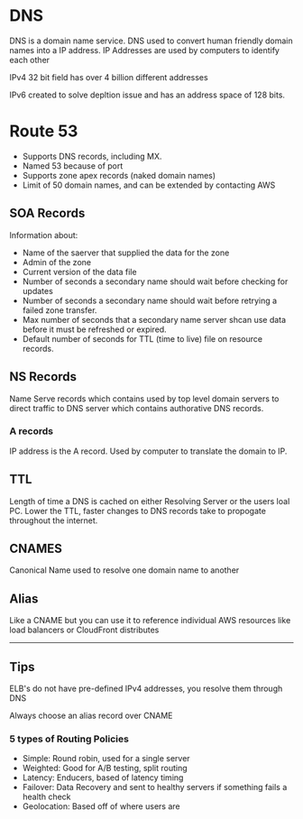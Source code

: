 # DNS
DNS is a domain name service. DNS used to convert human friendly domain names into a IP address. IP Addresses are used by computers to identify each other

IPv4 32 bit field has over 4 billion different addresses

IPv6 created to solve depltion issue and has an address space of 128 bits.

# Route 53
- Supports DNS records, including MX.
- Named 53 because of port
- Supports zone apex records (naked domain names)
- Limit of 50 domain names, and can be extended by contacting AWS

## SOA Records
Information about:
- Name of the saerver that supplied the data for the zone
- Admin of the zone
- Current version of the data file
- Number of seconds a secondary name should wait before checking for updates
- Number of seconds a secondary name should wait before retrying a failed zone transfer.
- Max number of seconds that a secondary name server shcan use data before it must be refreshed or expired.
- Default number of seconds for TTL (time to live) file on resource records.

## NS Records
Name Serve records which contains used by top level domain servers to direct traffic to DNS server which contains authorative DNS records.

### A records
IP address is the A record. Used by computer to translate the domain to IP.

## TTL
Length of time a DNS is cached on either Resolving Server or the users loal PC. Lower the TTL, faster changes to DNS records take to propogate throughout the internet.

## CNAMES
Canonical Name used to resolve one domain name to another 

## Alias
Like a CNAME but you can use it to reference individual AWS resources like load balancers or CloudFront distributes

---
## Tips
ELB's do not have pre-defined IPv4 addresses, you resolve them through DNS

Always choose an alias record over CNAME

### 5 types of Routing Policies
- Simple: Round robin, used for a single server
- Weighted: Good for A/B testing, split routing
- Latency: Enducers, based of latency timing
- Failover: Data Recovery and sent to healthy servers if something fails a health check
- Geolocation: Based off of where users are
